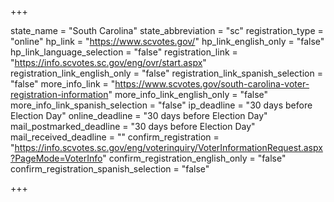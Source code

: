 +++

state_name = "South Carolina"
state_abbreviation = "sc"
registration_type = "online"
hp_link = "https://www.scvotes.gov/"
hp_link_english_only = "false"
hp_link_language_selection = "false"
registration_link = "https://info.scvotes.sc.gov/eng/ovr/start.aspx"
registration_link_english_only = "false"
registration_link_spanish_selection = "false"
more_info_link = "https://www.scvotes.gov/south-carolina-voter-registration-information"
more_info_link_english_only = "false"
more_info_link_spanish_selection = "false"
ip_deadline = "30 days before Election Day"
online_deadline = "30 days before Election Day"
mail_postmarked_deadline = "30 days before Election Day"
mail_received_deadline = ""
confirm_registration = "https://info.scvotes.sc.gov/eng/voterinquiry/VoterInformationRequest.aspx?PageMode=VoterInfo"
confirm_registration_english_only = "false"
confirm_registration_spanish_selection = "false"

+++